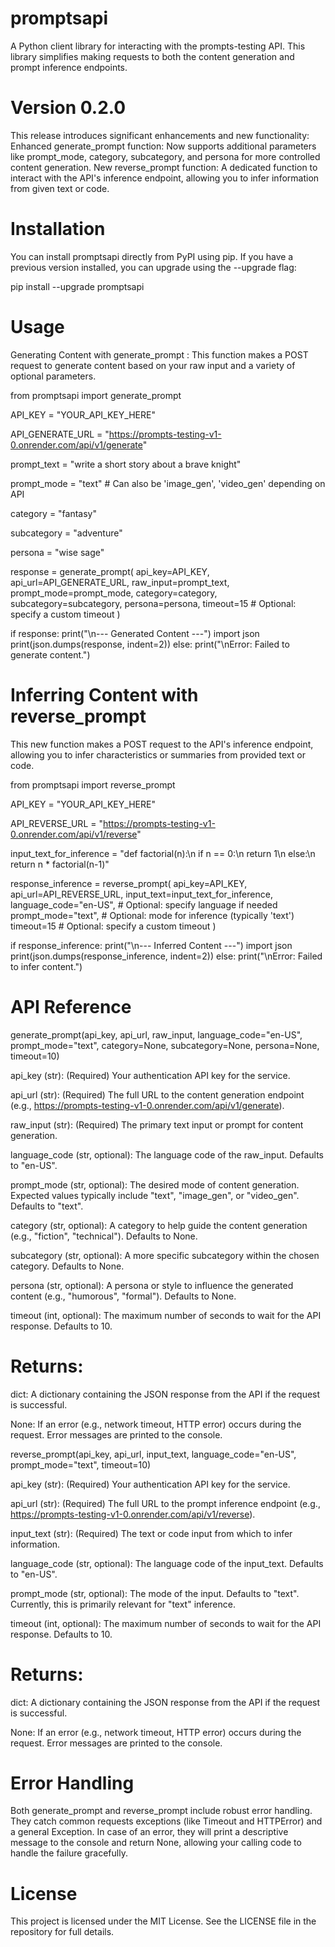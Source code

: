 # promptsapi

A Python client library for interacting with the prompts-testing API. This library simplifies making requests to both the content generation and prompt inference endpoints.

# Version 0.2.0
This release introduces significant enhancements and new functionality:
Enhanced generate_prompt function: Now supports additional parameters like prompt_mode, category, subcategory, and persona for more controlled content generation.
New reverse_prompt function: A dedicated function to interact with the API's inference endpoint, allowing you to infer information from given text or code.

# Installation
You can install promptsapi directly from PyPI using pip. If you have a previous version installed, you can upgrade using the --upgrade flag:

pip install --upgrade promptsapi

# Usage
Generating Content with generate_prompt : This function makes a POST request to generate content based on your raw input and a variety of optional parameters.

from promptsapi import generate_prompt

API_KEY = "YOUR_API_KEY_HERE"

API_GENERATE_URL = "https://prompts-testing-v1-0.onrender.com/api/v1/generate"

prompt_text = "write a short story about a brave knight"

prompt_mode = "text"  # Can also be 'image_gen', 'video_gen' depending on API

category = "fantasy"

subcategory = "adventure"

persona = "wise sage"

response = generate_prompt(
    api_key=API_KEY,
    api_url=API_GENERATE_URL,
    raw_input=prompt_text,
    prompt_mode=prompt_mode,
    category=category,
    subcategory=subcategory,
    persona=persona,
    timeout=15 # Optional: specify a custom timeout
)

if response:
    print("\n--- Generated Content ---")
    import json
    print(json.dumps(response, indent=2))
else:
    print("\nError: Failed to generate content.")

# Inferring Content with reverse_prompt
This new function makes a POST request to the API's inference endpoint, allowing you to infer characteristics or summaries from provided text or code.

from promptsapi import reverse_prompt

API_KEY = "YOUR_API_KEY_HERE"

API_REVERSE_URL = "https://prompts-testing-v1-0.onrender.com/api/v1/reverse"

input_text_for_inference = "def factorial(n):\n    if n == 0:\n        return 1\n    else:\n        return n * factorial(n-1)" 

response_inference = reverse_prompt(
    api_key=API_KEY,
    api_url=API_REVERSE_URL,
    input_text=input_text_for_inference,
    language_code="en-US", # Optional: specify language if needed
    prompt_mode="text",   # Optional: mode for inference (typically 'text')
    timeout=15             # Optional: specify a custom timeout
)

if response_inference:
    print("\n--- Inferred Content ---")
    import json
    print(json.dumps(response_inference, indent=2))
else:
    print("\nError: Failed to infer content.")

# API Reference
generate_prompt(api_key, api_url, raw_input, language_code="en-US", prompt_mode="text", category=None, subcategory=None, persona=None, timeout=10)

api_key (str): (Required) Your authentication API key for the service.

api_url (str): (Required) The full URL to the content generation endpoint (e.g., https://prompts-testing-v1-0.onrender.com/api/v1/generate).

raw_input (str): (Required) The primary text input or prompt for content generation.

language_code (str, optional): The language code of the raw_input. Defaults to "en-US".

prompt_mode (str, optional): The desired mode of content generation. Expected values typically include "text", "image_gen", or "video_gen". Defaults to "text".

category (str, optional): A category to help guide the content generation (e.g., "fiction", "technical"). Defaults to None.

subcategory (str, optional): A more specific subcategory within the chosen category. Defaults to None.

persona (str, optional): A persona or style to influence the generated content (e.g., "humorous", "formal"). Defaults to None.

timeout (int, optional): The maximum number of seconds to wait for the API response. Defaults to 10.

# Returns:

dict: A dictionary containing the JSON response from the API if the request is successful.

None: If an error (e.g., network timeout, HTTP error) occurs during the request. Error messages are printed to the console.

reverse_prompt(api_key, api_url, input_text, language_code="en-US", prompt_mode="text", timeout=10)

api_key (str): (Required) Your authentication API key for the service.

api_url (str): (Required) The full URL to the prompt inference endpoint (e.g., https://prompts-testing-v1-0.onrender.com/api/v1/reverse).

input_text (str): (Required) The text or code input from which to infer information.

language_code (str, optional): The language code of the input_text. Defaults to "en-US".

prompt_mode (str, optional): The mode of the input. Defaults to "text". Currently, this is primarily relevant for "text" inference.

timeout (int, optional): The maximum number of seconds to wait for the API response. Defaults to 10.

# Returns:

dict: A dictionary containing the JSON response from the API if the request is successful.

None: If an error (e.g., network timeout, HTTP error) occurs during the request. Error messages are printed to the console.

# Error Handling
Both generate_prompt and reverse_prompt include robust error handling. They catch common requests exceptions (like Timeout and HTTPError) and a general Exception. In case of an error, they will print a descriptive message to the console and return None, allowing your calling code to handle the failure gracefully.

# License
This project is licensed under the MIT License. See the LICENSE file in the repository for full details.

